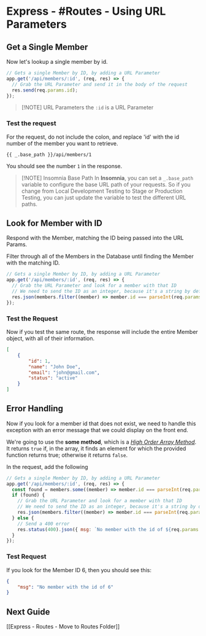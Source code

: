 # Express - #Routes - Using URL Parameters
## Get a Single Member
Now let's lookup a single member by id.
```javascript
// Gets a single Member by ID, by adding a URL Parameter
app.get('/api/members/:id', (req, res) => {
  // Grab the URL Parameter and send it in the body of the request
  res.send(req.params.id);
});
```

> [!NOTE] URL Parameters
> the `:id` is a URL Parameter

### Test the request
For the request, do not include the colon, and replace 'id' with the id number of the member you want to retrieve.
```shell
{{ _.base_path }}/api/members/1
```
You should see the number `1` in the response.

> [!NOTE] Insomnia Base Path
> In **Insomnia**, you can set a `_.base_path` variable to configure the base URL path of your requests. So if you change from Local Development Testing to Stage or Production Testing, you can just update the variable to test the different URL paths.

## Look for Member with ID
Respond with the Member, matching the ID being passed into the URL Params. 

Filter through all of the Members in the Database until finding the Member with the matching ID.

```javascript
// Gets a single Member by ID, by adding a URL Parameter
app.get('/api/members/:id', (req, res) => {
  // Grab the URL Parameter and look for a member with that ID
  // We need to send the ID as an integer, because it's a string by default
  res.json(members.filter((member) => member.id === parseInt(req.params.id)));
});
```

### Test the Request
Now if you test the same route, the response will include the entire Member object, with all of their information.

```json
[
	{
		"id": 1,
		"name": "John Doe",
		"email": "john@gmail.com",
		"status": "active"
	}
]
```

## Error Handling
Now if you look for a member id that does not exist, we need to handle this exception with an error message that we could display on the front end.

We're going to use the **some method**, which is a *[High Order Array Method](https://developer.mozilla.org/en-US/docs/Web/JavaScript/Reference/Global_Objects/Array)*.  It returns `true` if, in the array, it finds an element for which the provided function returns true; otherwise it returns `false`.

In the request, add the following 
```javascript
// Gets a single Member by ID, by adding a URL Parameter
app.get('/api/members/:id', (req, res) => {
  const found = members.some((member) => member.id === parseInt(req.params.id));
  if (found) {
    // Grab the URL Parameter and look for a member with that ID
    // We need to send the ID as an integer, because it's a string by default
    res.json(members.filter((member) => member.id === parseInt(req.params.id)));
  } else {
    // Send a 400 error
    res.status(400).json({ msg: `No member with the id of ${req.params.id}` });
  }
});
```

### Test Request
If you look for the Member ID 6, then you should see this:
```json
{
	"msg": "No member with the id of 6"
}
```

## Next Guide
[[Express - Routes - Move to Routes Folder]]